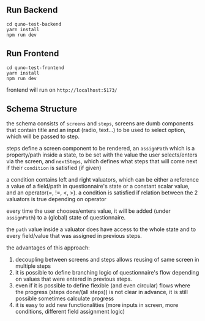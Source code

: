 
## Run Backend

```
cd quno-test-backend
yarn install
npm run dev
```

## Run Frontend

```
cd quno-test-frontend
yarn install
npm run dev
```

frontend will run on `http://localhost:5173/`

## Schema Structure

the schema consists of `screens` and `steps`, screens are dumb components that contain title and an input (radio, text...) to be used to select option, which will be passed to step.

steps define a screen component to be rendered, an `assignPath` which is a property/path inside a state, to be set with the value the user selects/enters via the screen, and `nextSteps`, which defines what steps that will come next if their `condition` is satisfied (if given)

a condition contains left and right valuators, which can be either a reference a value of a field/path in questionnaire's state or a constant scalar value, and an operator(=, !=, <, >).
a condition is satisfied if relation between the 2 valuators is true depending on operator

every time the user chooses/enters value, it will be added (under `assignPath`) to a (global) state of questionnaire.

the `path` value inside a valuator does have access to the whole state and to every field/value that was assigned in previous steps.

the advantages of this approach:
1. decoupling between screens and steps allows reusing of same screen in multiple steps
2. it is possible to define branching logic of questionnaire's flow depending on values that were entered in previous steps.
3. even if it is possible to define flexible (and even circular) flows where the progress (steps done/(all steps)) is not clear in advance, it is still possible sometimes calculate progress
4. it is easy to add new functionalities (more inputs in screen, more conditions, different field assignment logic)
